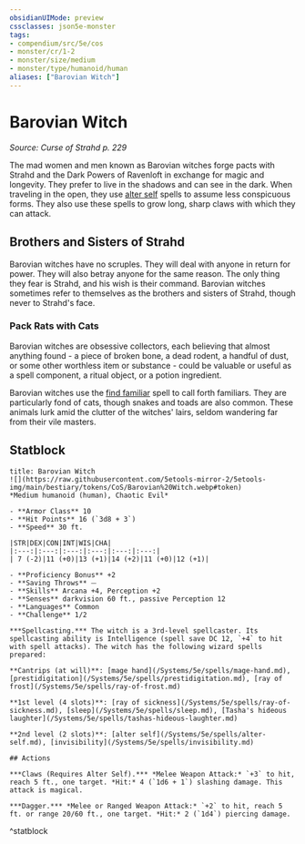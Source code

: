 ```yaml
---
obsidianUIMode: preview
cssclasses: json5e-monster
tags:
- compendium/src/5e/cos
- monster/cr/1-2
- monster/size/medium
- monster/type/humanoid/human
aliases: ["Barovian Witch"]
---
```

# Barovian Witch
*Source: Curse of Strahd p. 229*  

The mad women and men known as Barovian witches forge pacts with Strahd and the Dark Powers of Ravenloft in exchange for magic and longevity. They prefer to live in the shadows and can see in the dark. When traveling in the open, they use [alter self](/Systems/5e/spells/alter-self.md) spells to assume less conspicuous forms. They also use these spells to grow long, sharp claws with which they can attack.

## Brothers and Sisters of Strahd

Barovian witches have no scruples. They will deal with anyone in return for power. They will also betray anyone for the same reason. The only thing they fear is Strahd, and his wish is their command. Barovian witches sometimes refer to themselves as the brothers and sisters of Strahd, though never to Strahd's face.

### Pack Rats with Cats

 Barovian witches are obsessive collectors, each believing that almost anything found - a piece of broken bone, a dead rodent, a handful of dust, or some other worthless item or substance - could be valuable or useful as a spell component, a ritual object, or a potion ingredient.

Barovian witches use the [find familiar](/Systems/5e/spells/find-familiar.md) spell to call forth familiars. They are particularly fond of cats, though snakes and toads are also common. These animals lurk amid the clutter of the witches' lairs, seldom wandering far from their vile masters.

## Statblock

```ad-statblock
title: Barovian Witch
![](https://raw.githubusercontent.com/5etools-mirror-2/5etools-img/main/bestiary/tokens/CoS/Barovian%20Witch.webp#token)
*Medium humanoid (human), Chaotic Evil*

- **Armor Class** 10
- **Hit Points** 16 (`3d8 + 3`)
- **Speed** 30 ft.

|STR|DEX|CON|INT|WIS|CHA|
|:---:|:---:|:---:|:---:|:---:|:---:|
| 7 (-2)|11 (+0)|13 (+1)|14 (+2)|11 (+0)|12 (+1)|

- **Proficiency Bonus** +2
- **Saving Throws** ⏤
- **Skills** Arcana +4, Perception +2
- **Senses** darkvision 60 ft., passive Perception 12
- **Languages** Common
- **Challenge** 1/2

***Spellcasting.*** The witch is a 3rd-level spellcaster. Its spellcasting ability is Intelligence (spell save DC 12, `+4` to hit with spell attacks). The witch has the following wizard spells prepared:

**Cantrips (at will)**: [mage hand](/Systems/5e/spells/mage-hand.md), [prestidigitation](/Systems/5e/spells/prestidigitation.md), [ray of frost](/Systems/5e/spells/ray-of-frost.md)

**1st level (4 slots)**: [ray of sickness](/Systems/5e/spells/ray-of-sickness.md), [sleep](/Systems/5e/spells/sleep.md), [Tasha's hideous laughter](/Systems/5e/spells/tashas-hideous-laughter.md)

**2nd level (2 slots)**: [alter self](/Systems/5e/spells/alter-self.md), [invisibility](/Systems/5e/spells/invisibility.md)

## Actions

***Claws (Requires Alter Self).*** *Melee Weapon Attack:* `+3` to hit, reach 5 ft., one target. *Hit:* 4 (`1d6 + 1`) slashing damage. This attack is magical.

***Dagger.*** *Melee or Ranged Weapon Attack:* `+2` to hit, reach 5 ft. or range 20/60 ft., one target. *Hit:* 2 (`1d4`) piercing damage.
```
^statblock